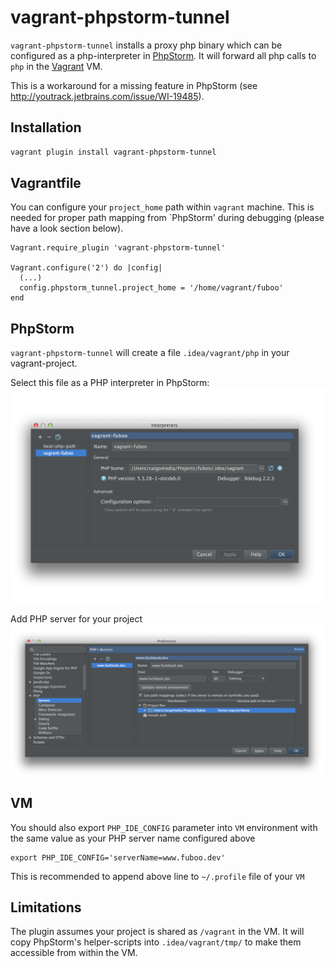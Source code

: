 vagrant-phpstorm-tunnel
=======================
`vagrant-phpstorm-tunnel` installs a proxy php binary which can be configured as a php-interpreter in [PhpStorm](http://www.jetbrains.com/phpstorm/).
It will forward all php calls to `php` in the [Vagrant](http://www.vagrantup.com/) VM.

This is a workaround for a missing feature in PhpStorm (see http://youtrack.jetbrains.com/issue/WI-19485).

Installation
------------
```sh
vagrant plugin install vagrant-phpstorm-tunnel
```

Vagrantfile
-----------
You can configure your `project_home` path within `vagrant` machine. This is needed for proper path mapping from `PhpStorm' during debugging (please have a look section below).
```
Vagrant.require_plugin 'vagrant-phpstorm-tunnel'

Vagrant.configure('2') do |config|
  (...)
  config.phpstorm_tunnel.project_home = '/home/vagrant/fuboo'
end
```

PhpStorm
--------
`vagrant-phpstorm-tunnel` will create a file `.idea/vagrant/php` in your vagrant-project.

Select this file as a PHP interpreter in PhpStorm:
![PhpStorm screenshot](docu/phpstorm-interpreter.png)

Add PHP server for your project
![PhpStorm screenshot](docu/phpstorm-servers.png)

VM
--
You should also export `PHP_IDE_CONFIG` parameter into `VM` environment with the same value as your PHP server name configured above
```
export PHP_IDE_CONFIG='serverName=www.fuboo.dev'
```
This is recommended to append above line to `~/.profile` file of your `VM`


Limitations
-----------
The plugin assumes your project is shared as `/vagrant` in the VM.
It will copy PhpStorm's helper-scripts into `.idea/vagrant/tmp/` to make them accessible from within the VM.
